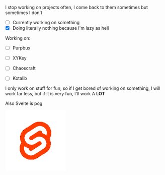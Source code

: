 I stop working on projects often, I come back to them sometimes but sometimes I don't

- [ ] Currently working on something
- [X] Doing literally nothing because I'm lazy as hell

Working on:

- [ ] Purpbux
- [ ] XYKey
- [ ] Chaoscraft
- [ ] Kotalib


I only work on stuff for fun, so if I get bored of working on something, I will work far less, but if it is very fun, I'll work A **LOT**

Also Svelte is pog

![svele gif](https://raw.githubusercontent.com/kotakotik22/kotakotik22/main/svelte.gif)
